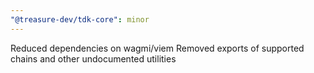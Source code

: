 ```yaml
---
"@treasure-dev/tdk-core": minor
---
```


Reduced dependencies on wagmi/viem
Removed exports of supported chains and other undocumented utilities
